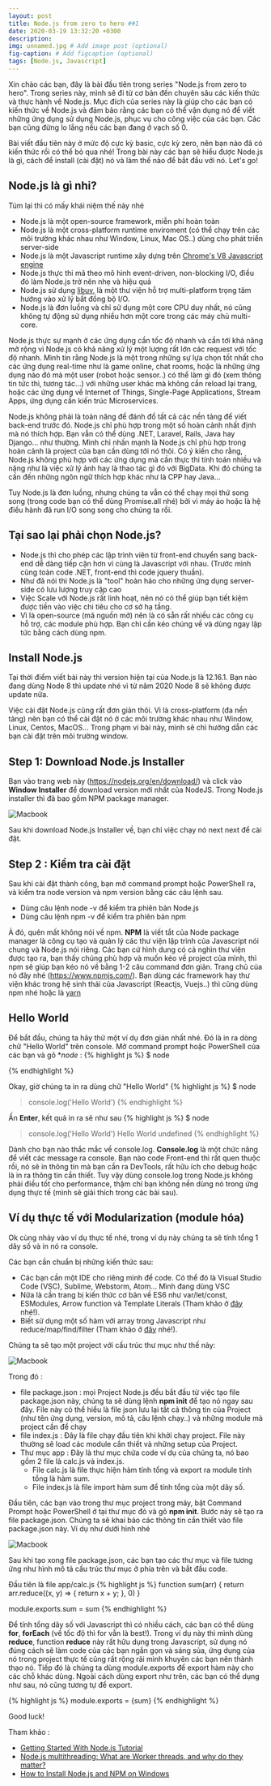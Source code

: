 ```yaml
---
layout: post
title: Node.js from zero to hero ##1
date: 2020-03-19 13:32:20 +0300
description: 
img: unnamed.jpg # Add image post (optional)
fig-caption: # Add figcaption (optional)
tags: [Node.js, Javascript]
---
```


Xin chào các bạn, đây là bài đầu tiên trong series "Node.js from zero to hero". 
Trong series này, mình sẽ đi từ cơ bản đến chuyên sâu các kiến thức và thực hành về Node.js. 
Mục đích của series này là giúp cho các bạn có kiến thức về Node.js và đảm bảo rằng các bạn có thể vận dụng nó để viết những ứng dụng sử dụng Node.js, phục vụ cho công việc của các bạn.
Các bạn cũng đừng lo lắng nếu các bạn đang ở vạch số 0.

Bài viết đầu tiên này ở mức độ cực kỳ basic, cực kỳ zero, nên bạn nào đã có kiến thức rồi có thể bỏ qua nhé!
Trong bài này các bạn sẽ hiểu được Node.js là gì, cách để install (cài đặt) nó và làm thế nào để bắt đầu với nó. Let's go!

## Node.js là gì nhỉ?
Túm lại thì có mấy khái niệm thế này nhé
  * Node.js là một open-source framework, miễn phí hoàn toàn
  * Node.js là một cross-platform runtime enviroment (có thể chạy trên các môi trường khác nhau như Window, Linux, Mac OS..) dùng cho phát triển server-side
  * Node.js là một Javascript runtime xây dựng trên [Chrome's V8 Javascript engine](https://en.wikipedia.org/wiki/V8_%28JavaScript_engine%29)
  * Node.js thực thi mã theo mô hình event-driven, non-blocking I/O, điều đó làm Node.js trở nên nhẹ và hiệu quả
  * Node.js sử dụng [libuv](https://github.com/libuv/libuv), là một thư viện hỗ trợ multi-platform trọng tâm hướng vào xử lý bất đồng bộ I/O.
  * Node.js là đơn luồng và chỉ sử dụng một core CPU duy nhất, nó cũng không tự động sử dụng nhiều hơn một core trong các máy chủ multi-core.

Node.js thực sự mạnh ở các ứng dụng cần tốc độ nhanh và cần tới khả năng mở rộng vì Node.js có khả năng xử lý một lượng rất lớn các request với tốc độ nhanh. Mình tin rằng Node.js là một trong những sự lựa chọn tốt nhất cho các ứng dụng real-time như là game online, chat rooms, hoặc là những ứng dụng nào đó mà một user (robot hoặc sensor..) có thể làm gì đó (xem thông tin tức thì, tương tác...) với những user khác mà không cần reload lại trang, hoặc các ứng dụng về Internet of Things, Single-Page Applications, Stream Apps, ứng dụng cần kiến trúc Microservices.

Node.js không phải là toàn năng để đánh đổ tất cả các nền tảng để viết back-end trước đó. Node.js chỉ phù hợp trong một số hoàn cảnh nhất định mà nó thích hợp. Bạn vẫn có thể dùng .NET, Laravel, Rails, Java hay Django... như thường. Mình chỉ nhấn mạnh là Node.js chỉ phù hợp trong hoàn cảnh là project của bạn cần dùng tới nó thôi. Có ý kiến cho rằng, Node.js không phù hợp với các ứng dụng mà cần thực thi tính toán nhiều và nặng như là việc xử lý ảnh hay là thao tác gì đó với BigData. Khi đó chúng ta cần đến những ngôn ngữ thích hợp khác như là CPP hay Java...

Tuy Node.js là đơn luồng, nhưng chúng ta vẫn có thể chạy mọi thứ song song (trong code bạn có thể dùng Promise.all nhé) bởi vì máy ảo hoặc là hệ điều hành đã run I/O song song cho chúng ta rồi. 

## Tại sao lại phải chọn Node.js?
  * Node.js thì cho phép các lập trình viên từ front-end chuyển sang back-end dễ dàng tiếp cận hơn vì cùng là Javascript với nhau. (Trước mình cũng toàn code .NET, front-end thì code jquery thuần).
  * Như đã nói thì Node.js là "tool" hoàn hảo cho những ứng dụng server-side có lưu lượng truy cập cao
  * Việc Scale với Node.js rất linh hoạt, nên nó có thể giúp bạn tiết kiệm được tiền vào việc chi tiêu cho cơ sở hạ tầng.
  * Vì là open-source (mã nguồn mở) nên là có sẵn rất nhiều các công cụ hỗ trợ, các module phù hợp. Bạn chỉ cần kéo chúng về và dùng ngay lập tức bằng cách dùng npm.
  
## Install Node.js

Tại thời điểm viết bài này thì version hiện tại của Node.js là 12.16.1. Bạn nào đang dùng Node 8 thì update nhé vì từ năm 2020 Node 8 sẽ không được update nữa.

Việc cài đặt Node.js cũng rất đơn giản thôi. Vì là cross-platform (đa nền tảng) nên bạn có thể cài đặt nó ở các môi trường khác nhau như Window, Linux, Centos, MacOS... Trong phạm vi bài này, mình sẽ chỉ hướng dẫn các bạn cài đặt trên môi trường window. 

## Step 1: Download Node.js Installer
Bạn vào trang web này (https://nodejs.org/en/download/) và click vào **Window Installer** để download version mới nhất của NodeJS.
Trong Node.js installer thì đã bao gồm NPM package manager.

![Macbook](https://phoenixnap.com/kb/wp-content/uploads/2019/06/donwload-nodejs-installer-windows-1.png)

Sau khi download Node.js Installer về, bạn chỉ việc chạy nó next next để cài đặt.

## Step 2 : Kiểm tra cài đặt
Sau khi cài đặt thành công, bạn mở command prompt hoặc PowerShell ra, và kiểm tra node version và npm version bằng các câu lệnh sau.

* Dùng câu lệnh node -v để kiểm tra phiên bản Node.js
* Dùng câu lệnh npm -v để kiểm tra phiên bản npm

À đó, quên mất không nói về npm. **NPM** là viết tắt của Node package manager là công cụ tạo và quản lý các thư viện lập trình của Javascript nói chung và Node.js nói riêng. Các bạn cứ hình dung có cả nghìn thư viện được tạo ra, bạn thấy chúng phù hợp và muốn kéo về project của mình, thì npm sẽ giúp bạn kéo nó về bằng 1-2 câu command đơn giản. Trang chủ của nó đây nhé (https://www.npmjs.com/).
Bạn dùng các framework hay thư viện khác trong hệ sinh thái của Javascript (Reactjs, Vuejs..) thì cũng dùng npm nhé hoặc là [yarn](https://yarnpkg.com/)

## Hello World
Để bắt đầu, chúng ta hãy thử một ví dụ đơn giản nhất nhé. Đó là in ra dòng chữ "Hello World" trên console.
Mở command prompt hoặc PowerShell của các bạn và gõ **node* : 
{% highlight js %}
$ node
>
{% endhighlight %}

Okay, giờ chúng ta in ra dùng chữ "Hello World"
{% highlight js %}
$ node
> console.log('Hello World')
{% endhighlight %}

Ấn **Enter**, kết quả in ra sẽ như sau
{% highlight js %}
$ node
> console.log('Hello World')
Hello World
undefined
{% endhighlight %}

Dành cho bạn nào thắc mắc về console.log. **Console.log** là một chức năng để viết các message ra console. Bạn nào code Front-end thì rất quen thuộc rồi, nó sẽ in thông tin mà bạn cần ra DevTools, rất hữu ích cho debug hoặc là in ra thông tin cần thiết. Tuy vậy dùng console.log trong Node.js không phải điều tốt cho performance, thậm chí bạn không nền dùng nó trong ứng dụng thực tế (mình sẽ giải thích trong các bài sau).

## Ví dụ thực tế với Modularization (module hóa)
Ok cùng nhảy vào ví dụ thực tế nhé, trong ví dụ này chúng ta sẽ tính tổng 1 dãy số và in nó ra console. 

Các bạn cần chuẩn bị những kiến thức sau: 
  * Các bạn cần một IDE cho riêng mình để code. Có thể đó là Visual Studio Code (VSC), Sublime, Webstorm, Atom... Mình đang dùng VSC
  * Nữa là cần trang bị kiến thức cơ bản về ES6 như var/let/const, ESModules, Arrow function và Template Literals (Tham khảo ở [đây](https://lienict.github.io/blog-vn/prepare-js-for-react/) nhé!).
  * Biết sử dụng một số hàm với array trong Javascript như reduce/map/find/filter (Tham khảo ở [đây](https://lienict.github.io/blog-vn/prepare-js-for-react/) nhé!).
  
Chúng ta sẽ tạo một project với cấu trúc thư mục như thế này:

![Macbook]({{site.baseurl}}/assets/img/app.PNG)

Trong đó :
  * file package.json : mọi Project Node.js đều bắt đầu từ việc tạo file package.json này, chúng ta sẽ dùng lệnh 
**npm init** để tạo nó ngay sau đây. File này có thể hiểu là file json lưu lại tất cả thông tin của Project (như tên ứng dụng, version, mô tả, câu lệnh chạy..) và những module mà project cần để chạy
  * file index.js : Đây là file chạy đầu tiên khi khởi chạy project. File này thường sẽ load các module cần thiết và những setup của Project.
  * Thư mục app : Đây là thư mục chứa code ví dụ của chúng ta, nó bao gồm 2 file là calc.js và index.js. 
    * File calc.js là file thực hiện hàm tính tổng và export ra module tính tổng là hàm sum. 
    * File index.js là file import hàm sum để tính tổng của một dãy số.

Đầu tiên, các bạn vào trong thư mục project trong máy, bật Command Prompt hoặc PowerShell ở tại thư mục đó và gõ **npm init**.
Bước này sẽ tạo ra file package.json. Chúng ta sẽ khai báo các thông tin cần thiết vào file package.json này. Ví dụ như dưới hình nhé

![Macbook]({{site.baseurl}}/assets/img/hello.PNG)

Sau khi tạo xong file package.json, các bạn tạo các thư mục và file tương ứng như hình mô tả cấu trúc thư mục ở phía trên và bắt đầu code.

Đầu tiên là file app/calc.js
{% highlight js %}
function sum(arr) {
    return arr.reduce((x, y) => {
        return x + y;
    }, 0)
}

module.exports.sum = sum
{% endhighlight %}

Để tính tổng dãy số với Javascript thì có nhiều cách, các bạn có thể dùng **for**, **forEach** (về tốc độ thì for vẫn là best!). Trong ví dụ này thì mình dùng **reduce**, function **reduce** này rất hữu dụng trong Javascript, sử dụng nó đúng cách sẽ làm code của các bạn ngắn gọn và sáng sủa, ứng dụng của nó trong project thực tế cũng rất rộng rãi mình khuyên các bạn nên thành thạo nó.
Tiếp đó là chúng ta dùng module.exports để export hàm này cho các chỗ khác dùng. Ngoài cách dùng export như trên, các bạn có thể dụng như sau, nó cũng tương tự để export.

{% highlight js %}
module.exports = {sum}
{% endhighlight %}


Good luck!

Tham khảo : 
 - [Getting Started With Node.js Tutorial](https://blog.risingstack.com/node-hero-tutorial-getting-started-with-node-js/)
 - [Node.js multithreading: What are Worker threads, and why do they matter?](https://blog.logrocket.com/node-js-multithreading-what-are-worker-threads-and-why-do-they-matter-48ab102f8b10/)
 - [How to Install Node.js and NPM on Windows](https://phoenixnap.com/kb/install-node-js-npm-on-windows)
